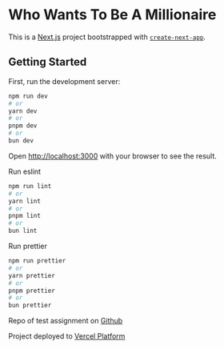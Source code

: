 # Who Wants To Be A Millionaire

This is a [Next.js](https://nextjs.org/) project bootstrapped with [`create-next-app`](https://github.com/vercel/next.js/tree/canary/packages/create-next-app).

## Getting Started

First, run the development server:

```bash
npm run dev
# or
yarn dev
# or
pnpm dev
# or
bun dev
```

Open [http://localhost:3000](http://localhost:3000) with your browser to see the result.

Run eslint

```bash
npm run lint
# or
yarn lint
# or
pnpm lint
# or
bun lint
```

Run prettier

```bash
npm run prettier
# or
yarn prettier
# or
pnpm prettier
# or
bun prettier
```

Repo of test assignment on [Github](https://github.com/myroslav-kolomiiets/who-wants-to-be-a-millionaire)

Project deployed to [Vercel Platform](https://who-wants-to-be-a-millionaire-beige.vercel.app/)
